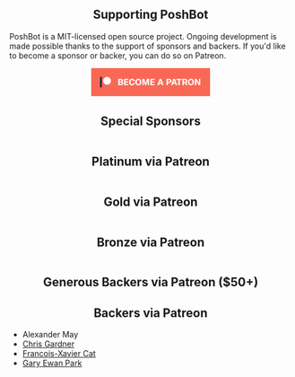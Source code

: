 <h2 align="center">Supporting PoshBot</h2>

PoshBot is a MIT-licensed open source project. Ongoing development is made possible thanks to the support of sponsors and backers. If you'd like to become a sponsor or backer, you can do so on Patreon.

<p align="center">
    <a href="https://www.patreon.com/devblackops/memberships" target="_blank" title="Become a Patron">
        <img style="height:50px" src="Media/become_a_patron_button.png" alt="Become a Patron">
    </a>
</p>

<!--special start-->
<h2 align="center">Special Sponsors</h2>

<table>
  <tbody>
  </tbody>
</table>
<!--special end-->

<!--platinum start-->
<h2 align="center">Platinum via Patreon</h2>
<table>
  <tbody>
  </tbody>
</table>
<!--platinum end-->

<!--gold start-->
<h2 align="center">Gold via Patreon</h2>
<table>
  <tbody>
  </tbody>
</table>
<!--gold end-->

<!--gold start-->
<h2 align="center">Bronze via Patreon</h2>
<table>
  <tbody>
  </tbody>
</table>
<!--gold end-->

<!--50 start-->
<h2 align="center">Generous Backers via Patreon ($50+)</h2>
<!--50 end-->

<!--10 start-->
<h2 align="center">Backers via Patreon</h2>

- Alexander May
- [Chris Gardner](https://github.com/ChrisLGardner)
- [Francois-Xavier Cat](https://github.com/lazywinadmin)
- [Gary Ewan Park](https://github.com/gep13)
<!--10 end-->
